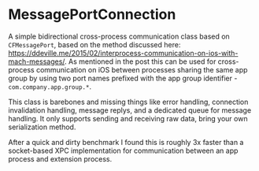 # MessagePortConnection

A simple bidirectional cross-process communication class based on `CFMessagePort`, based on the method discussed here: https://ddeville.me/2015/02/interprocess-communication-on-ios-with-mach-messages/. As mentioned in the post this can be used for cross-process communication on iOS between processes sharing the same app group by using two port names prefixed with the app group identifier - `com.company.app.group.*`.



This class is barebones and missing things like error handling, connection invalidation handling, message replys, and a dedicated queue for message handling. It only supports sending and receiving raw data, bring your own serialization method.



After a quick and dirty benchmark I found this is roughly 3x faster than a socket-based XPC implementation for communication between an app process and extension process.

